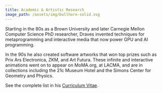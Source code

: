 ```yaml
---
title: Academic & Artistic Research
image_path: /assets/img/bullhorn-solid.svg
---
```


<p>
  Starting in the 80s as a Brown University and later Carnegie Mellon
  Computer Science PhD researcher, Draves invented techniques for
  metaprogramming and interactive media that now power GPU and AI
  programming.
</p>
<p>
  In the 90s he also created software artworks that won top prizes such
  as Prix Ars Electronica, ZKM, and Art Futura. These infinite and
  interactive animations went on to appear on MoMA.org, at LACMA, and
  are in collections including the 21c Museum Hotel and the Simons
  Center for Geometry and Physics.
</p>
<p>
  See the complete list in his <a
  href="https://scottdraves.com/draves-cv.pdf">Curriculum Vitae</a>.
</p>

